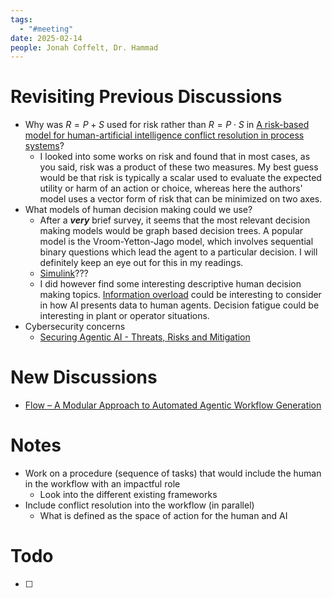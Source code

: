 ```yaml
---
tags:
  - "#meeting"
date: 2025-02-14
people: Jonah Coffelt, Dr. Hammad
---
```

# Revisiting Previous Discussions
- Why was $R=P+S$ used for risk rather than $R=P\cdot S$ in [A risk-based model for human-artificial intelligence conflict resolution in process systems](A%20risk-based%20model%20for%20human-artificial%20intelligence%20conflict%20resolution%20in%20process%20systems.md)?
	- I looked into some works on risk and found that in most cases, as you said, risk was a product of these two measures. My best guess would be that risk is typically a scalar used to evaluate the expected utility or harm of an action or choice, whereas here the authors' model uses a vector form of risk that can be minimized on two axes.
- What models of human decision making could we use?
	- After a ***very*** brief survey, it seems that the most relevant decision making models would be graph based decision trees. A popular model is the Vroom-Yetton-Jago model, which involves sequential binary questions which lead the agent to a particular decision. I will definitely keep an eye out for this in my readings. 
	- [Simulink](https://www.mathworks.com/products/simulink.html)???
	- I did however find some interesting descriptive human decision making topics. [Information overload](https://courses.washington.edu/pbafhall/514/514%20Readings/Hall-OBHDP.pdf) could be interesting to consider in how AI presents data to human agents. Decision fatigue could be interesting in plant or operator situations. 
- Cybersecurity concerns
	- [Securing Agentic AI - Threats, Risks and Mitigation](Securing%20Agentic%20AI%20-%20Threats,%20Risks%20and%20Mitigation.md)

# New Discussions
- [Flow – A Modular Approach to Automated Agentic Workflow Generation](Flow%20–%20A%20Modular%20Approach%20to%20Automated%20Agentic%20Workflow%20Generation.md)

# Notes
- Work on a procedure (sequence of tasks) that would include the human in the workflow with an impactful role
	- Look into the different existing frameworks
- Include conflict resolution into the workflow (in parallel)
	- What is defined as the space of action for the human and AI
# Todo
- [ ]     